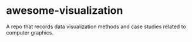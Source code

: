 # awesome-visualization
A repo that records data visualization methods and case studies related to computer graphics.
